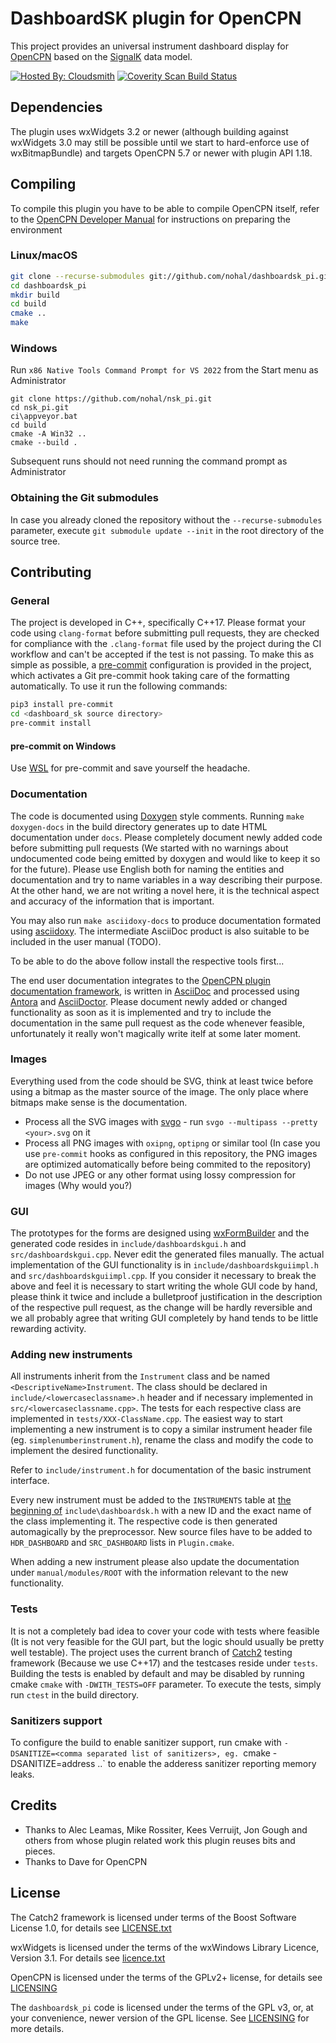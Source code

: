 DashboardSK plugin for OpenCPN
==============================

This project provides an universal instrument dashboard display for [OpenCPN](https://opencpn.org) based on the [SignalK](https://signalk.org) data model.

[![Hosted By: Cloudsmith](https://img.shields.io/badge/OSS%20hosting%20by-cloudsmith-blue?logo=cloudsmith&style=flat-square)](https://cloudsmith.com)
[![Coverity Scan Build Status](https://scan.coverity.com/projects/27049/badge.svg)](https://scan.coverity.com/projects/nohal-dashboardsk_pi)

## Dependencies

The plugin uses wxWidgets 3.2 or newer (although building against wxWidgets 3.0 may still be possible until we start to hard-enforce use of wxBitmapBundle) and targets OpenCPN 5.7 or newer with plugin API 1.18.

## Compiling

To compile this plugin you have to be able to compile OpenCPN itself, refer to the [OpenCPN Developer Manual](https://opencpn-manuals.github.io/main/ocpn-dev-manual/intro-AboutThisManual.html) for instructions on preparing the environment

### Linux/macOS

```bash
git clone --recurse-submodules git://github.com/nohal/dashboardsk_pi.git
cd dashboardsk_pi
mkdir build
cd build
cmake ..
make
```

### Windows

Run `x86 Native Tools Command Prompt for VS 2022` from the Start menu as Administrator

```
git clone https://github.com/nohal/nsk_pi.git
cd nsk_pi.git
ci\appveyor.bat
cd build
cmake -A Win32 ..
cmake --build .
```

Subsequent runs should not need running the command prompt as Administrator

### Obtaining the Git submodules

In case you already cloned the repository without the `--recurse-submodules` parameter, execute `git submodule update --init` in the root directory of the source tree.

## Contributing

### General

The project is developed in C++, specifically C++17.
Please format your code using `clang-format` before submitting pull requests, they are checked for compliance with the `.clang-format` file used by the project during the CI workflow and can't be accepted if the test is not passing.
To make this as simple as possible, a [pre-commit](https://pre-commit.com) configuration is provided in the project, which activates a Git pre-commit hook taking care of the formatting automatically. To use it run the following commands:

```bash
pip3 install pre-commit
cd <dashboard_sk source directory>
pre-commit install
```

#### pre-commit on Windows

Use [WSL](https://learn.microsoft.com/en-us/windows/wsl/) for pre-commit and save yourself the headache.

### Documentation

The code is documented using [Doxygen](https://www.doxygen.nl) style comments. Running `make doxygen-docs` in the build directory generates up to date HTML documentation under `docs`. Please completely document newly added code before submitting pull requests (We started with no warnings about undocumented code being emitted by doxygen and would like to keep it so for the future). Please use English both for naming the entities and documentation and try to name variables in a way describing their purpose. At the other hand, we are not writing a novel here, it is the technical aspect and accuracy of the information that is important.

You may also run `make asciidoxy-docs` to produce documentation formated using [asciidoxy](https://asciidoxy.org). The intermediate AsciiDoc product is also suitable to be included in the user manual (TODO).

To be able to do the above follow install the respective tools first...

The end user documentation integrates to the [OpenCPN plugin documentation framework](https://opencpn-manuals.github.io/plugins/opencpn-plugins/0.1/index.html), is written in [AsciiDoc](https://docs.asciidoctor.org/asciidoc/latest/) and processed using [Antora](https://antora.org) and [AsciiDoctor](https://asciidoctor.org). Please document newly added or changed functionality as soon as it is implemented and try to include the documentation in the same pull request as the code whenever feasible, unfortunately it really won't magically write itelf at some later moment.

### Images

Everything used from the code should be SVG, think at least twice before using a bitmap as the master source of the image. The only place where bitmaps make sense is the documentation.

- Process all the SVG images with [svgo](https://github.com/svg/svgo) - run `svgo --multipass --pretty <your>.svg` on it
- Process all PNG images with `oxipng`, `optipng` or similar tool (In case you use `pre-commit` hooks as configured in this repository, the PNG images are optimized automatically before being commited to the repository)
- Do not use JPEG or any other format using lossy compression for images (Why would you?)

### GUI

The prototypes for the forms are designed using [wxFormBuilder](https://github.com/wxFormBuilder/wxFormBuilder) and the generated code resides in `include/dashboardskgui.h` and `src/dashboardskgui.cpp`. Never edit the generated files manually.
The actual implementation of the GUI functionality is in `include/dashboardskguiimpl.h` and `src/dashboardskguiimpl.cpp`.
If you consider it necessary to break the above and feel it is necessary to start writing the whole GUI code by hand, please think it twice and include a bulletproof justification in the description of the respective pull request, as the change will be hardly reversible and we all probably agree that writing GUI completely by hand tends to be little rewarding activity.

### Adding new instruments

All instruments inherit from the `Instrument` class and be named `<DescriptiveName>Instrument`. The class should be declared in `include/<lowercaseclassname>.h` header and if necessary implemented in `src/<lowercaseclassname.cpp>`. The tests for each respective class are implemented in `tests/XXX-ClassName.cpp`.
The easiest way to start implementing a new instrument is to copy a similar instrument header file (eg. `simplenumberinstrument.h`), rename the class and modify the code to implement the desired functionality.

Refer to `include/instrument.h` for documentation of the basic instrument interface.

Every new instrument must be added to the `INSTRUMENTS` table at [the beginning of](https://github.com/nohal/dashboardsk_pi/blob/main/include/dashboardsk.h#L54-L62) `include\dashboardsk.h` with a new ID and the exact name of the class implementing it. The respective code is then generated automagically by the preprocessor.
New source files have to be added to `HDR_DASHBOARD` and `SRC_DASHBOARD` lists in `Plugin.cmake`.

When adding a new instrument please also update the documentation under `manual/modules/ROOT` with the information relevant to the new functionality.

### Tests

It is not a completely bad idea to cover your code with tests where feasible (It is not very feasible for the GUI part, but the logic should usually be pretty well testable). The project uses the current branch of [Catch2](https://github.com/catchorg/Catch2) testing framework (Because we use C++17) and the testcases reside under `tests`.
Building the tests is enabled by default and may be disabled by running cmake `cmake` with `-DWITH_TESTS=OFF` parameter.
To execute the tests, simply run `ctest` in the build directory.

### Sanitizers support

To configure the build to enable sanitizer support, run cmake with `-DSANITIZE=<comma separated list of sanitizers>, eg. `cmake -DSANITIZE=address ..` to enable the adderess sanitizer reporting memory leaks.

## Credits

- Thanks to Alec Leamas, Mike Rossiter, Kees Verruijt, Jon Gough and others from whose plugin related work this plugin reuses bits and pieces.
- Thanks to Dave for OpenCPN

## License

The Catch2 framework is licensed under terms of the Boost Software License 1.0, for details see [LICENSE.txt](https://github.com/catchorg/Catch2/blob/devel/LICENSE.txt)

wxWidgets is licensed under the terms of the wxWindows Library Licence, Version 3.1. For details see [licence.txt](https://github.com/wxWidgets/wxWidgets/blob/master/docs/licence.txt)

OpenCPN is licensed under the terms of the GPLv2+ license, for details see [LICENSING](https://github.com/OpenCPN/OpenCPN/blob/master/LICENSING)

The `dashboardsk_pi` code is licensed under the terms of the GPL v3, or, at your convenience, newer version of the GPL license. See [LICENSING](https://github.com/nohal/dashboardsk_pi/blob/main/LICENSING) for more details.
